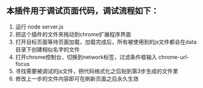 ## 本插件用于调试页面代码，调试流程如下：

1. 运行 node server.js
2. 把这个插件的文件夹拖动到chrome扩展程序界面
3. 打开目标页面等待页面加载，加载完成后，所有被使用到的js文件都会在data目录下创建相似名字的文件
4. 打开chrome控制台，切换到network标签，过滤条件框输入 chrome-url-focus
5. 寻找需要被调试的js文件，把代码格式化之后贴到第3步生成的文件里
6. 修改上一步的文件内容即可在刷新页面之后永久生效
